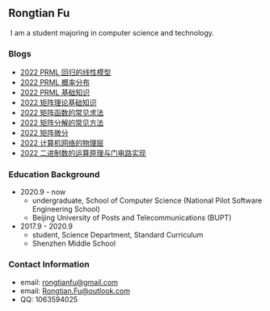 ## Rongtian Fu

​	I am a student majoring in computer science and technology.


### Blogs

- [2022 PRML 回归的线性模型](https://www.cnblogs.com/faranten/p/15947139.html)
- [2022 PRML 概率分布](https://www.cnblogs.com/faranten/p/15917369.html)
- [2022 PRML 基础知识](https://www.cnblogs.com/faranten/p/15880295.html)
- [2022 矩阵理论基础知识](https://www.cnblogs.com/faranten/p/15845928.html)
- [2022 矩阵函数的常见求法](https://www.cnblogs.com/faranten/p/15861327.html)
- [2022 矩阵分解的常见方法](https://www.cnblogs.com/faranten/p/15861531.html)
- [2022 矩阵微分](https://www.cnblogs.com/faranten/p/16028217.html)
- [2022 计算机网络的物理层](https://www.cnblogs.com/faranten/p/16053852.html)
- [2022 二进制数的运算原理与门电路实现](https://www.cnblogs.com/faranten/p/16099916.html)

### Education Background

- 2020.9 - now
  - undergraduate, School of Computer Science (National Pilot Software Engineering School)
  - Beijing University of Posts and Telecommunications (BUPT)
- 2017.9 - 2020.9
  - student, Science Department, Standard Curriculum
  - Shenzhen Middle School

### Contact Information

- email: rongtianfu@gmail.com
- email: Rongtian.Fu@outlook.com
- QQ: 1063594025
